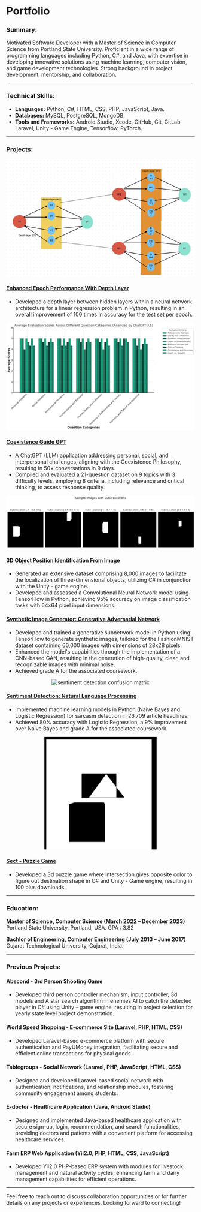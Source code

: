 # Portfolio

### Summary:
Motivated Software Developer with a Master of Science in Computer Science from Portland State University. Proficient in a wide range of programming languages including Python, C#, and Java, with expertise in developing innovative solutions using machine learning, computer vision, and game development technologies. Strong background in project development, mentorship, and collaboration.

---

### Technical Skills:
- **Languages:** Python, C#, HTML, CSS, PHP, JavaScript, Java.
- **Databases:** MySQL, PostgreSQL, MongoDB.
- **Tools and Frameworks:** Android Studio, Xcode, GitHub, Git, GitLab, Laravel, Unity - Game Engine, Tensorflow, PyTorch.

---

### Projects:

<p align="center">
  <img src="assets/images/epoch_architecture.png" alt="architecture of epoch wise performance">
</p>

#### [Enhanced Epoch Performance With Depth Layer](https://github.com/arpanraj/Enhanced-Epoch-Performance-With-Depth-Layers)

- Developed a depth layer between hidden layers within a neural network architecture for a linear
regression problem in Python, resulting in an overall improvement of 100 times in accuracy for the test set per epoch.

<p align="center">
  <img src="assets/images/coex_evaluation.jpg" alt="coexistence evaluation graph">
</p>

#### [Coexistence Guide GPT](https://github.com/arpanraj/Coexistance-Guide-GPT)
- A ChatGPT (LLM) application addressing personal, social, and interpersonal challenges, aligning with
the Coexistence Philosophy, resulting in 50+ conversations in 9 days.
- Compiled and evaluated a 21-question dataset on 9 topics with 3 difficulty levels, employing 8
criteria, including relevance and critical thinking, to assess response quality.

<p align="center">
  <img src="assets/images/pos_sampleimages.png" alt="sample images of positions">
</p>

#### [3D Object Position Identification From Image](https://github.com/arpanraj/Position-Identification-from-photo)
- Generated an extensive dataset comprising 8,000 images to facilitate the localization of
three-dimensional objects, utilizing C# in conjunction with the Unity - game engine.
- Developed and assessed a Convolutional Neural Network model using TensorFlow in Python, achieving 95% accuracy on image classification tasks with 64x64 pixel input dimensions.

#### [Synthetic Image Generator: Generative Adversarial Network](https://github.com/arpanraj/GAN---Computer-Vision-and-Deep-Learning-) 
- Developed and trained a generative subnetwork model in Python using TensorFlow to generate synthetic images, tailored for the FashionMNIST dataset containing 60,000 images with dimensions of
28x28 pixels.
- Enhanced the model's capabilities through the implementation of a CNN-based GAN, resulting in the
generation of high-quality, clear, and recognizable images with minimal noise.
- Achieved grade A for the associated coursework.

<p align="center">
  <img src="assets/images/sent_logistic_regression.png" alt="sentiment detection confusion matrix">
</p>

#### [Sentiment Detection: Natural Language Processing](https://github.com/arpanraj/Sarcasm-Detection-Natural-Language-Processing)
- Implemented machine learning models in Python (Naive Bayes and Logistic Regression) for sarcasm detection in 26,709 article headlines.
- Achieved 80% accuracy with Logistic Regression, a 9% improvement over Naive Bayes and grade A for
the associated coursework.

<p align="center">
  <img src="assets/images/sect_game.png" alt="sentiment detection confusion matrix" width="300" height="300">
</p>

#### [Sect - Puzzle Game](https://github.com/arpanraj/sect-Unity-game)
- Developed a 3d puzzle game where intersection gives opposite color to figure out destination shape in C# and Unity - Game engine, resulting in 100 plus downloads.

---

### Education:
**Master of Science, Computer Science (March 2022 – December 2023)** Portland State University, Portland, USA. GPA : 3.82

**Bachlor of Engineering, Computer Engineering (July 2013 – June 2017)**  
Gujarat Technological University, Gujarat, India.

---

### Previous Projects:

#### Abscond - 3rd Person Shooting Game 
- Developed third person controller mechanism, input controller, 3d models and A star search algorithm in enemies AI to catch the detected player in C# using Unity - game engine, resulting in
project selection for yearly state level project demonstration.

#### World Speed Shopping - E-commerce Site (Laravel, PHP, HTML, CSS) 
- Developed Laravel-based e-commerce platform with secure authentication and PayUMoney integration, facilitating secure and efficient online transactions for physical goods.

#### Tablegroups - Social Network (Laravel, PHP, JavaScript, HTML, CSS) 
- Designed and developed Laravel-based social network with authentication, notifications, and
relationship modules, fostering community engagement among students.

#### E-doctor - Healthcare Application (Java, Android Studio) 
- Designed and implemented Java-based healthcare application with secure sign-up, login, recommendation, and search functionalities, providing doctors and patients with a convenient
platform for accessing healthcare services.

#### Farm ERP Web Application (Yii2.0, PHP, HTML, CSS, JavaScript)
- Developed Yii2.0 PHP-based ERP system with modules for livestock management and natural activity
cycles, enhancing farm and dairy management capabilities for efficient operations.

---
Feel free to reach out to discuss collaboration opportunities or for further details on any projects or experiences. Looking forward to connecting!
